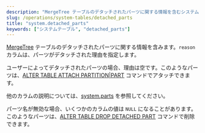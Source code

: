 ```yaml
---
description: "MergeTree テーブルのデタッチされたパーツに関する情報を含むシステムテーブル"
slug: /operations/system-tables/detached_parts
title: "system.detached_parts"
keywords: ["システムテーブル", "detached_parts"]
---
```


[MergeTree](../../engines/table-engines/mergetree-family/mergetree.md) テーブルのデタッチされたパーツに関する情報を含みます。`reason` カラムは、パーツがデタッチされた理由を指定します。

ユーザーによってデタッチされたパーツの場合、理由は空です。このようなパーツは、[ALTER TABLE ATTACH PARTITION\|PART](/sql-reference/statements/alter/partition#attach-partitionpart) コマンドでアタッチできます。

他のカラムの説明については、[system.parts](../../operations/system-tables/parts.md) を参照してください。

パーツ名が無効な場合、いくつかのカラムの値は `NULL` になることがあります。このようなパーツは、[ALTER TABLE DROP DETACHED PART](/sql-reference/statements/alter/view) コマンドで削除できます。
